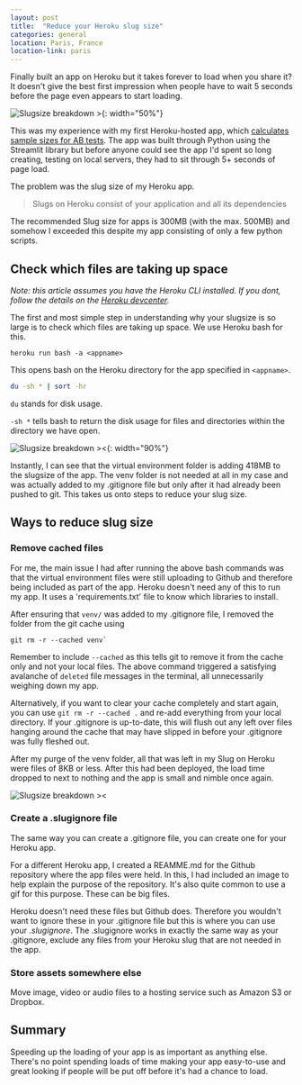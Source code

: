 ```yaml
---
layout: post
title:  "Reduce your Heroku slug size"
categories: general
location: Paris, France
location-link: paris
---
```


Finally built an app on Heroku but it takes forever to load when you share it? It doesn't give the best first impression when people have to wait 5 seconds before the page even appears to start loading.

![Slugsize breakdown >](https://blog.behrouze.com/wp-content/uploads/2018/10/heroku-logotype-horizontal-purple.png){: width="50%"}

This was my experience with my first Heroku-hosted app, which [calculates sample sizes for AB tests](https://abtestsamplesize.herokuapp.com/). The app was built through Python using the Streamlit library but before anyone could see the app I'd spent so long creating, testing on local servers, they had to sit through 5+ seconds of page load.

The problem was the slug size of my Heroku app.

<!--description-->

> Slugs on Heroku consist of your application and all its dependencies

The recommended Slug size for apps is 300MB (with the max. 500MB) and somehow I exceeded this despite my app consisting of only a few python scripts.

## Check which files are taking up space

*Note: this article assumes you have the Heroku CLI installed. If you dont, follow the details on the [Heroku devcenter](https://devcenter.heroku.com/articles/heroku-cli).*

The first and most simple step in understanding why your slugsize is so large is to check which files are taking up space. We use Heroku bash for this.

```dcl
heroku run bash -a <appname>
```

This opens bash on the Heroku directory for the app specified in `<appname>`.

```bash
du -sh * | sort -hr
```

`du` stands for disk usage.

`-sh *` tells bash to return the disk usage for files and directories within the directory we have open.

![Slugsize breakdown ><]({{site.baseurl}}/assets/img/heroku-slugsize.jpg){: width="90%"}

Instantly, I can see that the virtual environment folder is adding 418MB to the slugsize of the app. The venv folder is not needed at all in my case and was actually added to my .gitignore file but only after it had already been pushed to git. This takes us onto steps to reduce your slug size.

## Ways to reduce slug size

### Remove cached files

For me, the main issue I had after running the above bash commands was that the virtual environment files were still uploading to Github and therefore being included as part of the app. Heroku doesn't need any of this to run my app. It uses a 'requirements.txt' file to know which libraries to install.

After ensuring that `venv/` was added to my .gitignore file, I removed the folder from the git cache using

```git
git rm -r --cached venv`
```

Remember to include `--cached` as this tells git to remove it from the cache only and not your local files. The above command triggered a satisfying avalanche of `deleted` file messages in the terminal, all unnecessarily weighing down my app.

Alternatively, if you want to clear your cache completely and start again, you can use `git rm -r --cached .` and re-add everything from your local directory. If your .gitignore is up-to-date, this will flush out any left over files hanging around the cache that may have slipped in before your .gitignore was fully fleshed out.

After my purge of the venv folder, all that was left in my Slug on Heroku were files of 8KB or less. After this had been deployed, the load time dropped to next to nothing and the app is small and nimble once again.

![Slugsize breakdown ><]({{site.baseurl}}/assets/img/heroku-slugsize-reduced.jpg)

### Create a .slugignore file

The same way you can create a .gitignore file, you can create one for your Heroku app.

For a different Heroku app, I created a REAMME.md for the Github repository where the app files were held. In this, I had included an image to help explain the purpose of the repository. It's also quite common to use a gif for this purpose. These can be big files.

Heroku doesn't need these files but Github does. Therefore you wouldn't want to ignore these in your .gitignore file but this is where you can use your *.slugignore*. The .slugignore works in exactly the same way as your .gitignore, exclude any files from your Heroku slug that are not needed in the app.

### Store assets somewhere else

Move image, video or audio files to a hosting service such as Amazon S3 or Dropbox.

## Summary

Speeding up the loading of your app is as important as anything else. There's no point spending loads of time making your app easy-to-use and great looking if people will be put off before it's had a chance to load.
